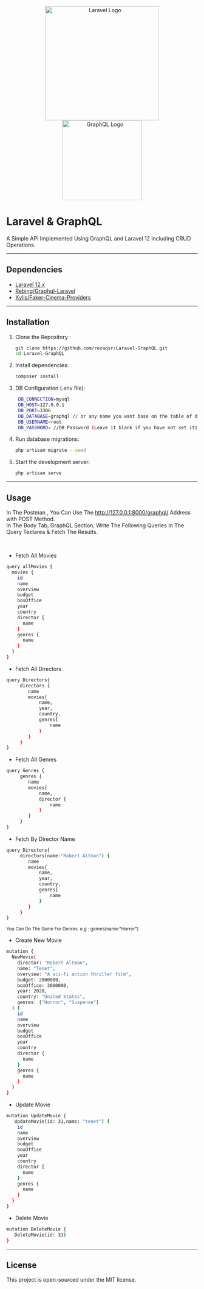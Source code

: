 <p align="center">
<a><img src="https://raw.githubusercontent.com/laravel/art/master/logo-lockup/5%20SVG/2%20CMYK/1%20Full%20Color/laravel-logolockup-cmyk-red.svg" width="300" alt="Laravel Logo"></a>
<a><img src="https://www.vectorlogo.zone/logos/graphql/graphql-ar21.svg" width="210" alt="GraphQL Logo"></a>
</p>


# Laravel & GraphQL

A Simple API Implemented Using GraphQL and Laravel 12 including CRUD Operations.

---

## Dependencies

- <a href="https://laravel.com/docs/12.x/documentation">Laravel 12.x</a>
- <a href="https://github.com/rebing/graphql-laravel">Rebing/Graphql-Laravel</a>
- <a href="https://packagist.org/packages/xylis/faker-cinema-providers">Xylis/Faker-Cinema-Providers </a>

---

## Installation
1. Clone the Repository :
    ```bash
    git clone https://github.com/rezaqsr/Laravel-GraphQL.git
    cd Laravel-GraphQL
    ```
2. Install dependencies:
    ```bash
    composer install
    ```
3. DB Configuration (.env file):
   ```bash
    DB_CONNECTION=mysql
    DB_HOST=127.0.0.1
    DB_PORT=3306
    DB_DATABASE=graphql // or any name you want base on the table of db
    DB_USERNAME=root
    DB_PASSWORD= //DB Password (Leave it blank if you have not set it)
      ```

4. Run database migrations:
    ```bash
    php artisan migrate --seed
    ```

5. Start the development server:
    ```bash
    php artisan serve
    ```

---

## Usage


In The Postman , You Can Use The http://127.0.0.1:8000/graphql/ Address with POST Method. <br>
In The Body Tab, GraphQL Section, Write The Following Queries In The Query Textarea & Fetch The Results.

<br>

- <p>Fetch All Movies</p>

```bash
query allMovies {
  movies {
    id
    name
    overview
    budget
    boxOffice
    year
    country
    director {
      name
    }
    genres {
      name
    }
  }
}
```

- <p>Fetch All Directors</p>

```bash
query Directors{
     directors {
        name
        movies{
            name,
            year,
            country,
            genres{
                name
            }
        }
     }
}
```
- <p>Fetch All Genres</p>

```bash
query Genres {
     genres {
        name
        movies{
            name,
            director {
                name
            }
        }
     }
}
```
- <p>Fetch By Director Name</p>

```bash
query Directors{
     directors(name:"Robert Altman") {
        name
        movies{
            name,
            year,
            country,
            genres{
                name
            }
        }
     }
}
```
<small>You Can Do The Same For Genres. e.g : genres(name:"Horror")</small>
- <p>Create New Movie</p>

```bash
mutation {
  NewMovie(
    director: "Robert Altman",
    name: "Tenet",
    overview: "A sci-fi action thriller film",
    budget: 2000000,
    boxOffice: 3000000,
    year: 2020,
    country: "United States",
    genres: ["Horror", "Suspense"]
  ) {
    id
    name
    overview
    budget
    boxOffice
    year
    country
    director {
      name
    }
    genres {
      name
    }
  }
}

```

- <p>Update Movie</p>

```bash
mutation UpdateMovie {
   UpdateMovie(id: 31,name: "tenet") {
    id
    name
    overview
    budget
    boxOffice
    year
    country
    director {
      name
    }
    genres {
      name
    }
  }
}
```

- <p>Delete Movie</p>

```bash
mutation DeleteMovie {
   DeleteMovie(id: 31)
}
```

---

## License
This project is open-sourced under the MIT license.
